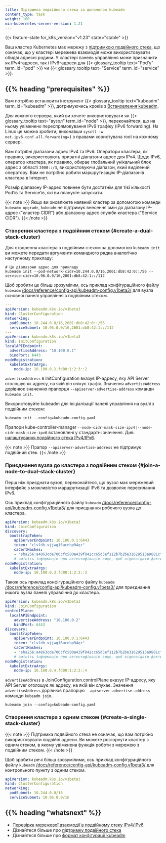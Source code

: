 ```yaml
---
title: Підтримка подвійного стека за допомогою kubeadm
content_type: task
weight: 100
min-kubernetes-server-version: 1.21
---
```


<!-- overview -->

{{< feature-state for_k8s_version="v1.23" state="stable" >}}

Ваш кластер Kubernetes має мережу з [підтримкою подвійного стека](/docs/concepts/services-networking/dual-stack/), що означає, що у кластері мережева взаємодія може використовувати обидві адресні родини. У кластері панель управління може призначити як IPv4-адреси, так і IPv6-адреси для {{< glossary_tooltip text="Podʼу" term_id="pod" >}} чи {{< glossary_tooltip text="Service" term_id="service" >}}.

<!-- body -->

## {{% heading "prerequisites" %}}

Вам потрібно встановити інструмент {{< glossary_tooltip text="kubeadm" term_id="kubeadm" >}}, дотримуючись кроків з [Встановлення kubeadm](/docs/setup/production-environment/tools/kubeadm/install-kubeadm/).

Для кожного сервера, який ви хочете використовувати як {{< glossary_tooltip text="вузол" term_id="node" >}}, переконайтеся, що на ньому увімкнено переспрямовування IPv6 трафіку (IPv6 forwarding). На Linux це можна зробити, виконавши `sysctl -w net.ipv6.conf.all.forwarding=1` з правами користувача root на кожному сервері.

Вам потрібні діапазони адрес IPv4 та IPv6. Оператори кластера, як правило,
використовують приватні діапазони адрес для IPv4. Щодо IPv6, оператор кластера, як правило, обирає глобальний унікальний блок адрес з області `2000::/3`, використовуючи діапазон, який виділений оператору. Вам не потрібно робити маршрутизацію IP-діапазонів кластера в Інтернет.

Розмір діапазону IP-адрес повинен бути достатнім для тієї кількості Podʼів та
Serviceʼів, які ви плануєте запускати.

{{< note >}}
Якщо ви оновлюєте наявний кластер за допомогою команди `kubeadm upgrade`, `kubeadm` не підтримує внесення змін до діапазону IP-адрес ("кластер CIDR") або діапазону адрес служби кластера ("Service CIDR").
{{< /note >}}

### Створення кластера з подвійним стеком {#create-a-dual-stack-cluster}

Для створення кластера з подвійним стеком за допомогою `kubeadm init` ви можете передати аргументи командного рядка аналогічно наступному прикладу:

```shell
# Це діапазони адрес для прикладу
kubeadm init --pod-network-cidr=10.244.0.0/16,2001:db8:42:0::/56 --service-cidr=10.96.0.0/16,2001:db8:42:1::/112
```

Щоб зробити це більш зрозумілим, ось приклад конфігураційного файлу `kubeadm`
[/docs/reference/config-api/kubeadm-config.v1beta3/](kubeadm-config.yaml) для вузла основної панелі управління з подвійним стеком.

```yaml
---
apiVersion: kubeadm.k8s.io/v1beta3
kind: ClusterConfiguration
networking:
  podSubnet: 10.244.0.0/16,2001:db8:42:0::/56
  serviceSubnet: 10.96.0.0/16,2001:db8:42:1::/112
---
apiVersion: kubeadm.k8s.io/v1beta3
kind: InitConfiguration
localAPIEndpoint:
  advertiseAddress: "10.100.0.1"
  bindPort: 6443
nodeRegistration:
  kubeletExtraArgs:
    node-ip: 10.100.0.2,fd00:1:2:3::2
```

`advertiseAddress` в InitConfiguration вказує IP-адресу, яку API Server оголошує як адресу, на якій він очікує трафік. Значення `advertiseAddress` дорівнює значенню
прапорця `--apiserver-advertise-address` команди `kubeadm init`.

Використовуйте kubeadm для ініціалізації панелі управління на вузлі з подвійним стеком:

```shell
kubeadm init --config=kubeadm-config.yaml
```

Прапори kube-controller-manager `--node-cidr-mask-size-ipv4|--node-cidr-mask-size-ipv6` встановлені у стандартні значення. Див. [налаштування подвійного стека IPv4/IPv6](/docs/concepts/services-networking/dual-stack#configure-ipv4-ipv6-dual-stack).

{{< note >}}
Прапор `--apiserver-advertise-address` не підтримує подвійний стек.
{{< /note >}}

### Приєднання вузла до кластера з подвійним стеком {#join-a-node-to-dual-stack-cluster}

Перш ніж приєднати вузол, переконайтеся, що вузол має мережевий інтерфейс з можливістю маршрутизації IPv6 та дозволяє пересилання IPv6.

Ось приклад конфігураційного файлу `kubeadm` [/docs/reference/config-api/kubeadm-config.v1beta3/](kubeadm-config.yaml) для приєднання робочого вузла до кластера.

```yaml
apiVersion: kubeadm.k8s.io/v1beta3
kind: JoinConfiguration
discovery:
  bootstrapToken:
    apiServerEndpoint: 10.100.0.1:6443
    token: "clvldh.vjjwg16ucnhp94qr"
    caCertHashes:
    - "sha256:a4863cde706cfc580a439f842cc65d5ef112b7b2be31628513a9881cf0d9fe0e"
    # змініть інформацію про автентифікацію вище, щоб відповідати фактичному токену та хешу сертифіката CA для вашого кластера
nodeRegistration:
  kubeletExtraArgs:
    node-ip: 10.100.0.3,fd00:1:2:3::3
```

Також ось приклад конфігураційного файлу `kubeadm` [/docs/reference/config-api/kubeadm-config.v1beta3/](kubeadm-config.yaml) для приєднання іншого вузла панелі управління до кластера.

```yaml
apiVersion: kubeadm.k8s.io/v1beta3
kind: JoinConfiguration
controlPlane:
  localAPIEndpoint:
    advertiseAddress: "10.100.0.2"
    bindPort: 6443
discovery:
  bootstrapToken:
    apiServerEndpoint: 10.100.0.1:6443
    token: "clvldh.vjjwg16ucnhp94qr"
    caCertHashes:
    - "sha256:a4863cde706cfc580a439f842cc65d5ef112b7b2be31628513a9881cf0d9fe0e"
    # змініть інформацію про автентифікацію вище, щоб відповідати фактичному токену та хешу сертифіката CA для вашого кластера
nodeRegistration:
  kubeletExtraArgs:
    node-ip: 10.100.0.4,fd00:1:2:3::4

```

`advertiseAddress` в JoinConfiguration.controlPlane вказує IP-адресу, яку API Server оголошує як адресу, на якій він слухає. Значення `advertiseAddress` дорівнює прапорцю `--apiserver-advertise-address` команди `kubeadm join`.

```shell
kubeadm join --config=kubeadm-config.yaml
```

### Створення кластера з одним стеком {#create-a-single-stack-cluster}

{{< note >}}
Підтримка подвійного стека не означає, що вам потрібно використовувати подвійні адреси. Ви можете розгорнути кластер з одним стеком, в якому увімкнена функція роботи з мережею з подвійним стеком.
{{< /note >}}

Щоб зробити речі більш зрозумілими, ось приклад конфігураційного файлу `kubeadm` [/docs/reference/config-api/kubeadm-config.v1beta3/](kubeadm-config.yaml) для контрольного пункту з одним стеком.

```yaml
apiVersion: kubeadm.k8s.io/v1beta3
kind: ClusterConfiguration
networking:
  podSubnet: 10.244.0.0/16
  serviceSubnet: 10.96.0.0/16
```

## {{% heading "whatsnext" %}}

* [Перевірка мережевої взаємодії в подвійному стеку IPv4/IPv6](/docs/tasks/network/validate-dual-stack)
* Дізнайтеся більше про [підтримку подвійного стека](/docs/concepts/services-networking/dual-stack/)
* Дізнайтеся більше про [формат конфігурації kubeadm](/docs/reference/config-api/kubeadm-config.v1beta3/)

